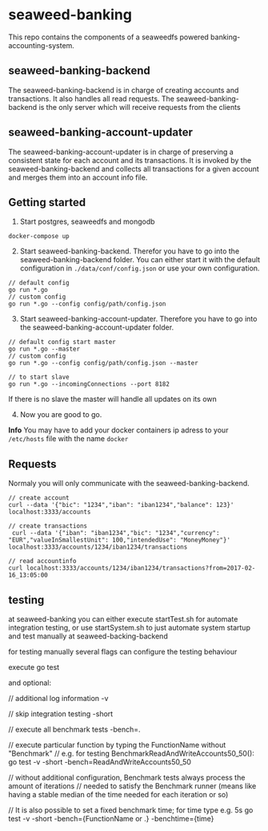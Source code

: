 seaweed-banking
===============

This repo contains the components of a seaweedfs powered banking-accounting-system.

## seaweed-banking-backend
The seaweed-banking-backend is in charge of creating accounts and transactions. It also handles
all read requests. The seaweed-banking-backend is the only server which will receive requests from
the clients

## seaweed-banking-account-updater
The seaweed-banking-account-updater is in charge of preserving a consistent state for each account and
its transactions. It is invoked by the seaweed-banking-backend and collects all transactions for a given account 
and merges them into an account info file. 

## Getting started

1. Start postgres, seaweedfs and mongodb
```
docker-compose up
```

2. Start seaweed-banking-backend. Therefor you have to go into the seaweed-banking-backend folder.
You can either start it with the default configuration in `./data/conf/config.json` or use your own
configuration.
```
// default config
go run *.go
// custom config
go run *.go --config config/path/config.json
```

3. Start seaweed-banking-account-updater. Therefore you have to go into the seaweed-banking-account-updater folder.
```
// default config start master
go run *.go --master
// custom config
go run *.go --config config/path/config.json --master

// to start slave
go run *.go --incomingConnections --port 8182
```

If there is no slave the master will handle all updates on its own

4. Now you are good to go.

**Info**
You may have to add your docker containers ip adress to your `/etc/hosts` file with the name `docker`

## Requests
Normaly you will only communicate with the seaweed-banking-backend.

```
// create account
curl --data '{"bic": "1234","iban": "iban1234","balance": 123}' localhost:3333/accounts

// create transactions
 curl --data '{"iban": "iban1234","bic": "1234","currency": "EUR","valueInSmallestUnit": 100,"intendedUse": "MoneyMoney"}' localhost:3333/accounts/1234/iban1234/transactions

// read accountinfo
curl localhost:3333/accounts/1234/iban1234/transactions?from=2017-02-16_13:05:00
```

 ## testing
at seaweed-banking you can either execute startTest.sh for automate integration testing, or use startSystem.sh to just automate system startup and test manually at seaweed-backing-backend

for testing manually several flags can configure the testing behaviour

execute go test

and optional:

// additional log information
-v 

// skip integration testing
-short

// execute all benchmark tests
-bench=.

// execute particular function by typing the FunctionName without "Benchmark"
// e.g. for testing BenchmarkReadAndWriteAccounts50_50():
 go test -v -short -bench=ReadAndWriteAccounts50_50

 // without additional configuration, Benchmark tests always process the amount of iterations
 // needed to satisfy the Benchmark runner (means like having a stable median of the time needed for each iteration or so)

 // It is also possible to set a fixed benchmark time; for time type e.g. 5s
 go test -v -short -bench={FunctionName or .} -benchtime={time}





